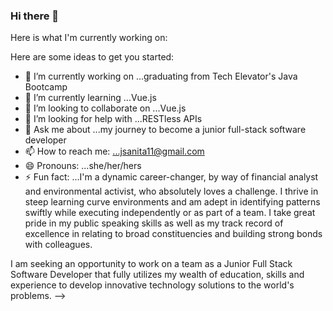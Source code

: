 ### Hi there 👋

Here is what I'm currently working on: 

Here are some ideas to get you started:

- 🔭 I’m currently working on ...graduating from Tech Elevator's Java Bootcamp 
- 🌱 I’m currently learning ...Vue.js
- 👯 I’m looking to collaborate on ...Vue.js
- 🤔 I’m looking for help with ...RESTless APIs
- 💬 Ask me about ...my journey to become a junior full-stack software developer
- 📫 How to reach me: ...jsanita11@gmail.com
- 😄 Pronouns: ...she/her/hers
- ⚡ Fun fact: ...I'm a dynamic career-changer, by way of financial analyst and environmental activist, who absolutely loves a challenge. I thrive in steep learning curve environments and am adept in identifying patterns swiftly while executing independently or as part of a team. I take great pride in my public speaking skills as well as my track record of excellence in relating to broad constituencies and building strong bonds with colleagues.

I am seeking an opportunity to work on a team as a Junior Full Stack Software Developer that fully utilizes my wealth of education, skills and experience to develop innovative technology solutions to the world's problems. 
-->
